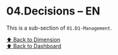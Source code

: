 # 04.Decisions – EN

This is a sub-section of `01.D1-Management`.

[⬆ Back to Dimension](../index)  
[⬆ Back to Dashboard](../../index)
